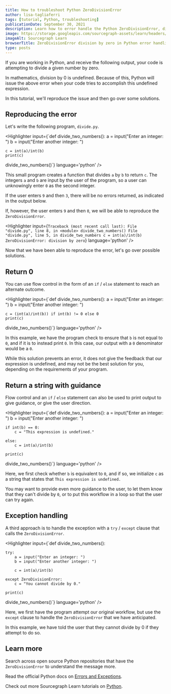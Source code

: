 ```yaml
---
title: How to troubleshoot Python ZeroDivisionError
author: lisa-tagliaferri
tags: [tutorial, Python, troubleshooting]
publicationDate: September 30, 2021
description: Learn how to error handle the Python ZeroDivisionError, division by zero
image: https://storage.googleapis.com/sourcegraph-assets/learn/headers/sourcegraph-learn-header.png
imageAlt: Sourcegraph Learn
browserTitle: ZeroDivisionError division by zero in Python error handling
type: posts
---
```


If you are working in Python, and receive the following output, your code is attempting to divide a given number by zero.

<Highlighter
input='ZeroDivisionError: division by zero'
language='python'
/>

In mathematics, division by 0 is undefined. Because of this, Python will issue the above error when your code tries to accomplish this undefined expression. 

In this tutorial, we'll reproduce the issue and then go over some solutions.

## Reproducing the error

Let's write the following program, `divide.py`. 

<Highlighter
input={`def divide_two_numbers():
    a = input("Enter an integer: ")
    b = input("Enter another integer: ")
 
    c = int(a)/int(b)
    print(c)
  
divide_two_numbers()`}
language='python'
/>

This small program creates a function that divides `a` by `b` to return `c`. The integers `a` and `b` are input by the user of the program, so a user can unknowingly enter `0` as the second integer.

If the user enters `9` and then `3`, there will be no errors returned, as indicated in the output below.

<Highlighter
input='Enter an integer: 9
Enter another integer: 3
3.0'
language='python'
/>

If, however, the user enters `9` and then `0`, we will be able to reproduce the `ZeroDivisionError`.

<Highlighter
input={`Traceback (most recent call last):
  File "divide.py", line 8, in <module>
    divide_two_numbers()
  File "divide.py", line 5, in divide_two_numbers
    c = int(a)/int(b)
ZeroDivisionError: division by zero`}
language='python'
/>

Now that we have been able to reproduce the error, let's go over possible solutions.

## Return 0

You can use flow control in the form of an `if` / `else` statement to reach an alternate outcome. 

<Highlighter
input={`def divide_two_numbers():
    a = input("Enter an integer: ")
    b = input("Enter another integer: ")
 
    c = (int(a)/int(b)) if int(b) != 0 else 0
    print(c)
  
divide_two_numbers()`}
language='python'
/>

In this example, we have the program check to ensure that `b` is not equal to `0`, and if it is to instead print `0`. In this case, our output with a `0` denominator would be a `0`.

<Highlighter
input='Enter an integer: 9
Enter another integer: 0
0'
language='python'
/>

While this solution prevents an error, it does not give the feedback that our expression is undefined, and may not be the best solution for you, depending on the requirements of your program.

## Return a string with guidance 

Flow control and an `if` / `else` statement can also be used to print output to give guidance, or give the user direction.

<Highlighter
input={`def divide_two_numbers():
    a = input("Enter an integer: ")
    b = input("Enter another integer: ")
 
    if int(b) == 0:
        c = "This expression is undefined."
 
    else:
        c = int(a)/int(b)
 
    print(c)
  
divide_two_numbers()`}
language='python'
/>

Here, we first check whether `b` is equivalent to `0`, and if so, we initialize `c` as a string that states that `This expression is undefined.`

<Highlighter
input='Enter an integer: 9
Enter another integer: 0
This expression is undefined.'
language='python'
/>

You may want to provide even more guidance to the user, to let them know that they can't divide by `0`, or to put this workflow in a loop so that the user can try again.

## Exception handling

A third approach is to handle the exception with a `try` / `except` clause that calls the `ZeroDivisionError`.

<Highlighter
input={`def divide_two_numbers():
 
    try:
        a = input("Enter an integer: ")
        b = input("Enter another integer: ")
 
        c = int(a)/int(b)
 
    except ZeroDivisionError:
        c = "You cannot divide by 0."
 
    print(c)
 
divide_two_numbers()`}
language='python'
/>

Here, we first have the program attempt our original workflow, but use the `except` clause to handle the `ZeroDivisionError` that we have anticipated. 

<Highlighter
input='Enter an integer: 9
Enter another integer: 0
You cannot divide by 0.'
language='python'
/>

In this example, we have told the user that they cannot divide by 0 if they attempt to do so.

## Learn more

Search across open source Python repositories that have the `ZeroDivisionError` to understand the message more.

<SourcegraphSearch query="ZeroDivisionError: division by zero lang:python" patternType="literal"/>

Read the official Python docs on [Errors and Exceptions](https://docs.python.org/3/tutorial/errors.html).

Check out more Sourcegraph Learn tutorials on [Python](https://learn.sourcegraph.com/tags/python).